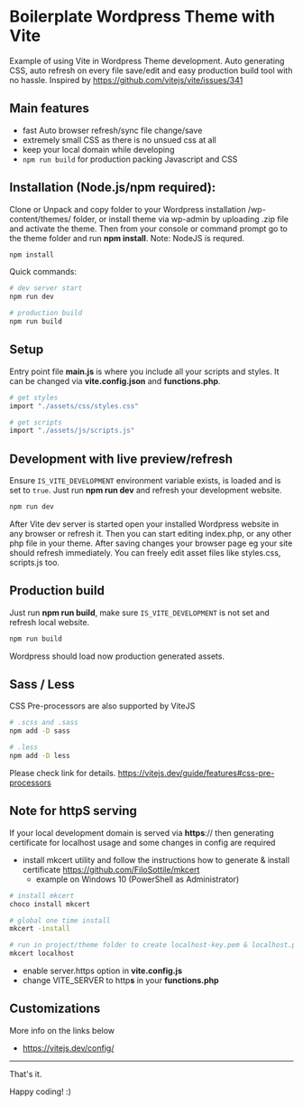 # Boilerplate Wordpress Theme with Vite

Example of using Vite in Wordpress Theme development. Auto generating CSS, auto refresh on every file save/edit and easy production build tool with no hassle.
Inspired by https://github.com/vitejs/vite/issues/341

## Main features

- fast Auto browser refresh/sync file change/save
- extremely small CSS as there is no unsued css at all
- keep your local domain while developing
- `npm run build` for production packing Javascript and CSS

## Installation (Node.js/npm required):

Clone or Unpack and copy folder to your Wordpress installation /wp-content/themes/ folder, or install theme via wp-admin by uploading .zip file and activate the theme.
Then from your console or command prompt go to the theme folder and run **npm install**. Note: NodeJS is requred.

```bash
npm install
```

Quick commands:
```bash
# dev server start
npm run dev

# production build
npm run build
```

## Setup

Entry point file **main.js** is where you include all your scripts and styles. It can be changed via **vite.config.json** and **functions.php**.

```bash
# get styles
import "./assets/css/styles.css"

# get scripts
import "./assets/js/scripts.js"
```

## Development with live preview/refresh

Ensure `IS_VITE_DEVELOPMENT` environment variable exists, is loaded and is set to `true`. Just run **npm run dev** and refresh your development website.

```bash
npm run dev
```
After Vite dev server is started open your installed Wordpress website in any browser or refresh it. Then you can start editing index.php, or any other php file in your theme. After saving changes your browser page eg your site should refresh immediately. You can freely edit asset files like styles.css, scripts.js too.


## Production build

Just run **npm run build**, make sure `IS_VITE_DEVELOPMENT` is not set and refresh local website.

```bash
npm run build
```
Wordpress should load now production generated assets.

## Sass / Less

CSS Pre-processors are also supported by ViteJS

```bash
# .scss and .sass
npm add -D sass

# .less
npm add -D less
```

Please check link for details.
https://vitejs.dev/guide/features#css-pre-processors


## Note for httpS serving
If your local development domain is served via **https**:// then generating certificate for localhost usage and some changes in config are required
- install mkcert utility and follow the instructions how to generate & install certificate https://github.com/FiloSottile/mkcert
    - example on Windows 10 (PowerShell as Administrator)

```bash
# install mkcert
choco install mkcert

# global one time install
mkcert -install

# run in project/theme folder to create localhost-key.pem & localhost.pem
mkcert localhost
```

- enable server.https option in **vite.config.js**
- change VITE_SERVER to http**s** in your **functions.php**




## Customizations

More info on the links below
- https://vitejs.dev/config/

---
That's it.

Happy coding! :)
